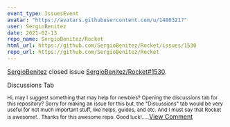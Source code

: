 ```yaml
---
event_type: IssuesEvent
avatar: "https://avatars.githubusercontent.com/u/1480321?"
user: SergioBenitez
date: 2021-02-13
repo_name: SergioBenitez/Rocket
html_url: https://github.com/SergioBenitez/Rocket/issues/1530
repo_url: https://github.com/SergioBenitez/Rocket
---
```


<a href='https://github.com/SergioBenitez' target='_blank'>SergioBenitez</a> closed issue <a href='https://github.com/SergioBenitez/Rocket/issues/1530' target='_blank'>SergioBenitez/Rocket#1530</a>.

<p>Discussions Tab</p><small>Hi, may I suggest something that may help for newbies? Opening the discussions tab for this repository? Sorry for making an issue for this but, the "Discussions" tab would be very useful for not much important stuff, like helps, guides, and etc. And I must say that Rocket is awesome!.. Thanks for this awesome repo. Good luck!.....</small><a href='https://github.com/SergioBenitez/Rocket/issues/1530' target='_blank'>View Comment</a>
